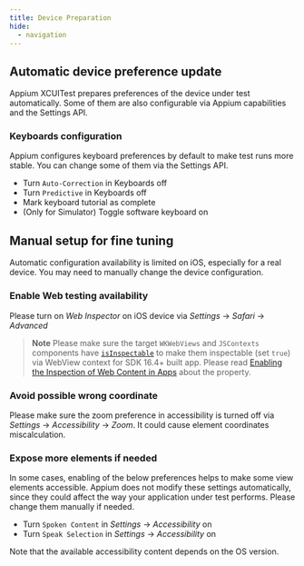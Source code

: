 ```yaml
---
title: Device Preparation
hide:
  - navigation
---
```


## Automatic device preference update

Appium XCUITest prepares preferences of the device under test automatically.
Some of them are also configurable via Appium capabilities and the Settings API.

### Keyboards configuration

Appium configures keyboard preferences by default to make test runs more stable.
You can change some of them via the Settings API.

- Turn `Auto-Correction` in Keyboards off
- Turn `Predictive` in Keyboards off
- Mark keyboard tutorial as complete
- (Only for Simulator) Toggle software keyboard on

## Manual setup for fine tuning

Automatic configuration availability is limited on iOS, especially for a real device. You may need to manually change the device configuration.

### Enable Web testing availability

Please turn on _Web Inspector_ on iOS device via _Settings_ -> _Safari_ -> _Advanced_

> **Note**
> Please make sure the target `WKWebViews` and `JSContexts` components have [`isInspectable`](https://developer.apple.com/documentation/webkit/wkwebview/4111163-isinspectable) to make them inspectable (set `true`) via WebView context for SDK 16.4+ built app.
> Please read [Enabling the Inspection of Web Content in Apps](https://webkit.org/blog/13936/enabling-the-inspection-of-web-content-in-apps/) about the property.

### Avoid possible wrong coordinate

Please make sure the zoom preference in accessibility is turned off via _Settings_ -> _Accessibility_ -> _Zoom_. It could cause element coordinates miscalculation.

### Expose more elements if needed

In some cases, enabling of the below preferences helps to make some view elements accessible. Appium does not modify these settings automatically, since they could affect the way your application under test performs. Please change them manually if needed.

- Turn `Spoken Content` in _Settings_ -> _Accessibility_ on
- Turn `Speak Selection` in _Settings_ -> _Accessibility_ on

Note that the available accessibility content depends on the OS version.
